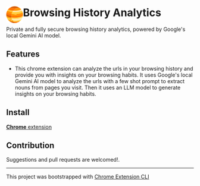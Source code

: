 # <img src="public/icons/icon_48.png" width="45" align="left"> Browsing History Analytics

Private and fully secure browsing history analytics, powered by Google's local Gemini AI model.

## Features

- This chrome extension can analyze the urls in your browsing history and provide you with insights on your browsing habits. It uses Google's local Gemini AI model to analyze the urls with a few shot prompt to extract nouns from pages you visit. Then it uses an LLM model to generate insights on your browsing habits.

## Install

[**Chrome** extension]() <!-- TODO: Add chrome extension link inside parenthesis -->

## Contribution

Suggestions and pull requests are welcomed!.

---

This project was bootstrapped with [Chrome Extension CLI](https://github.com/dutiyesh/chrome-extension-cli)
